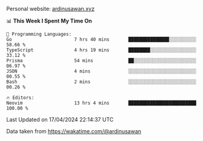Personal website: [ardinusawan.xyz](https://ardinusawan.xyz)

<!--START_SECTION:waka-->
📊 **This Week I Spent My Time On** 

```text
💬 Programming Languages: 
Go                       7 hrs 40 mins       ███████████████░░░░░░░░░░   58.66 % 
TypeScript               4 hrs 19 mins       ████████░░░░░░░░░░░░░░░░░   33.12 % 
Prisma                   54 mins             ██░░░░░░░░░░░░░░░░░░░░░░░   06.97 % 
JSON                     4 mins              ░░░░░░░░░░░░░░░░░░░░░░░░░   00.55 % 
Bash                     2 mins              ░░░░░░░░░░░░░░░░░░░░░░░░░   00.26 % 

🔥 Editors: 
Neovim                   13 hrs 4 mins       █████████████████████████   100.00 % 
```


 Last Updated on 17/04/2024 22:14:37 UTC
<!--END_SECTION:waka-->
Data taken from https://wakatime.com/@ardinusawan
